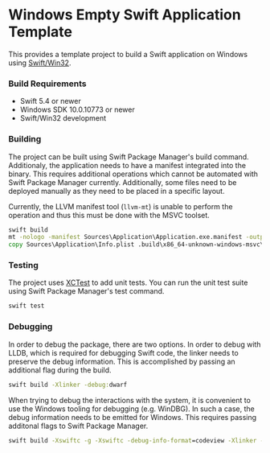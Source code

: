 # Windows Empty Swift Application Template

This provides a template project to build a Swift application on Windows using
[Swift/Win32](https://github.com/compnerd/swift-win32).

### Build Requirements

- Swift 5.4 or newer
- Windows SDK 10.0.10773 or newer
- Swift/Win32 development

### Building

The project can be built using Swift Package Manager's build command.
Additionaly, the application needs to have a manifest integrated into the
binary.  This requires additional operations which cannot be automated with
Swift Package Manager currently.  Additionally, some files need to be deployed
manually as they need to be placed in a specific layout.

Currently, the LLVM manifest tool (`llvm-mt`) is unable to perform the operation
and thus this must be done with the MSVC toolset.

```cmd
swift build
mt -nologo -manifest Sources\Application\Application.exe.manifest -outputresource:.build\x86_64-unknown-windows-msvc\debug\Application.exe
copy Sources\Application\Info.plist .build\x86_64-unknown-windows-msvc\debug\
```

### Testing

The project uses [XCTest](https://github.com/apple/swift-corelibs-xctest) to add
unit tests.  You can run the unit test suite using Swift Package Manager's test
command.

```cmd
swift test
```

### Debugging

In order to debug the package, there are two options.  In order to debug with
LLDB, which is required for debugging Swift code, the linker needs to preserve
the debug information.  This is accomplished by passing an additional flag
during the build.

```cmd
swift build -Xlinker -debug:dwarf
```

When trying to debug the interactions with the system, it is convenient to use
the Windows tooling for debugging (e.g. WinDBG).  In such a case, the debug
information needs to be emitted for Windows.  This requires passing additonal
flags to Swift Package Manager.

```cmd
swift build -Xswiftc -g -Xswiftc -debug-info-format=codeview -Xlinker -debug
```
